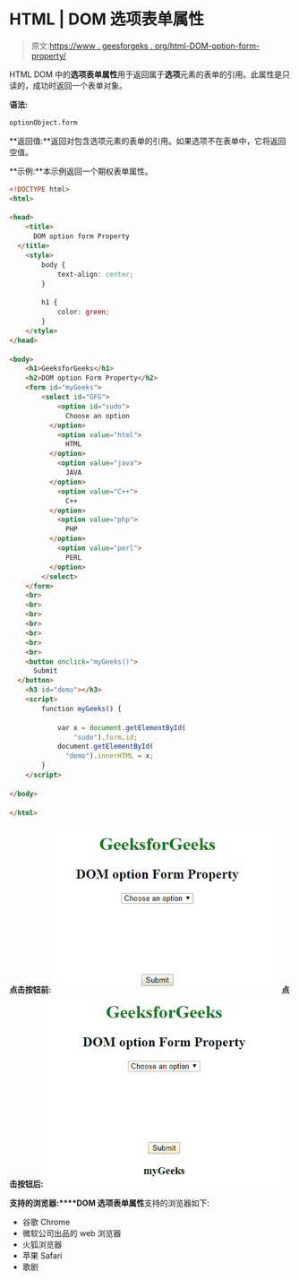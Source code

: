 # HTML | DOM 选项表单属性

> 原文:[https://www . geesforgeks . org/html-DOM-option-form-property/](https://www.geeksforgeeks.org/html-dom-option-form-property/)

HTML DOM 中的**选项表单属性**用于返回属于**选项**元素的表单的引用。此属性是只读的，成功时返回一个表单对象。

**语法:**

```html
optionObject.form 
```

**返回值:**返回对包含选项元素的表单的引用。如果选项不在表单中，它将返回空值。

**示例:**本示例返回一个期权表单属性。

```html
<!DOCTYPE html>
<html>

<head>
    <title>
      DOM option form Property
  </title>
    <style>
        body {
            text-align: center;
        }

        h1 {
            color: green;
        }
    </style>
</head>

<body>
    <h1>GeeksforGeeks</h1>
    <h2>DOM option Form Property</h2>
    <form id="myGeeks">
        <select id="GFG">
            <option id="sudo">
              Choose an option
          </option>
            <option value="html">
              HTML
          </option>
            <option value="java">
              JAVA
          </option>
            <option value="C++">
              C++
          </option>
            <option value="php">
              PHP
          </option>
            <option value="perl">
              PERL
          </option>
        </select>
    </form>
    <br>
    <br>
    <br>
    <br>
    <br>
    <br>
    <br>
    <button onclick="myGeeks()">
      Submit
  </button>
    <h3 id="demo"></h3>
    <script>
        function myGeeks() {

            var x = document.getElementById(
                "sudo").form.id;
            document.getElementById(
              "demo").innerHTML = x;
        }
    </script>

</body>

</html>
```

**点击按钮前:**
![](img/7ccac79754a402a78baf6083bed55bd1.png)
**点击按钮后:**
![](img/eaf7c1263b6fbf6b481a7205b1e8a0eb.png)

**支持的浏览器:****DOM 选项表单属性**支持的浏览器如下:

*   谷歌 Chrome
*   微软公司出品的 web 浏览器
*   火狐浏览器
*   苹果 Safari
*   歌剧